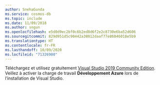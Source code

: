 ```yaml
---
author: SnehaGunda
ms.service: cosmos-db
ms.topic: include
ms.date: 11/09/2018
ms.author: sngun
ms.openlocfilehash: e5d0d9ec2bf0c6b2ed8d6f2e2c8730e6ba52d606
ms.sourcegitcommit: 829d951d5c90442a38012daaf77e86046018e5b9
ms.translationtype: HT
ms.contentlocale: fr-FR
ms.lasthandoff: 10/09/2020
ms.locfileid: "71326900"
---
```

Téléchargez et utilisez gratuitement [Visual Studio 2019 Community Edition](https://www.visualstudio.com/downloads/). Veillez à activer la charge de travail **Développement Azure** lors de l’installation de Visual Studio.
